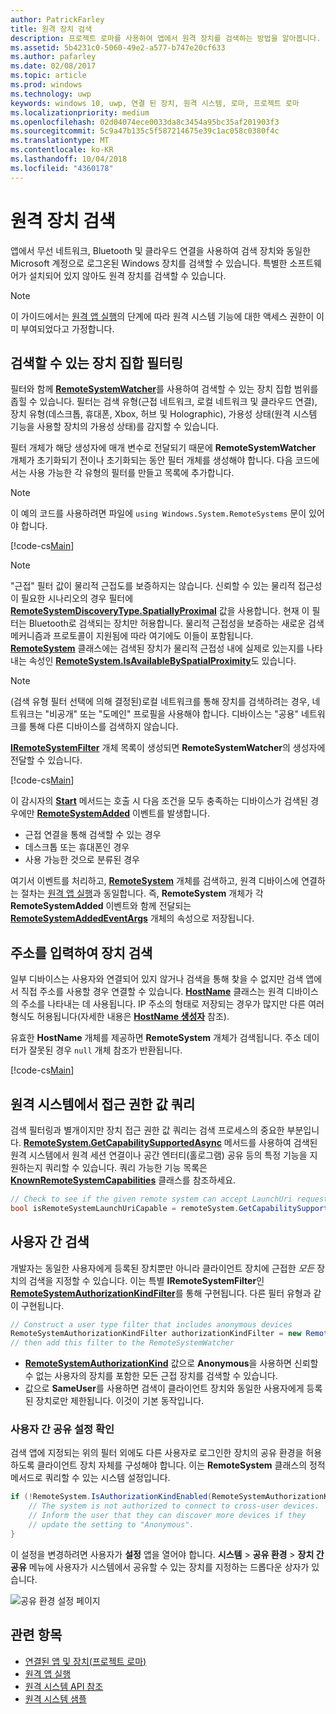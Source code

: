 ```yaml
---
author: PatrickFarley
title: 원격 장치 검색
description: 프로젝트 로마를 사용하여 앱에서 원격 장치를 검색하는 방법을 알아봅니다.
ms.assetid: 5b4231c0-5060-49e2-a577-b747e20cf633
ms.author: pafarley
ms.date: 02/08/2017
ms.topic: article
ms.prod: windows
ms.technology: uwp
keywords: windows 10, uwp, 연결 된 장치, 원격 시스템, 로마, 프로젝트 로마
ms.localizationpriority: medium
ms.openlocfilehash: 02d04074ece0033da8c3454a95bc35af201903f3
ms.sourcegitcommit: 5c9a47b135c5f587214675e39c1ac058c0380f4c
ms.translationtype: MT
ms.contentlocale: ko-KR
ms.lasthandoff: 10/04/2018
ms.locfileid: "4360178"
---
```

# <a name="discover-remote-devices"></a>원격 장치 검색
앱에서 무선 네트워크, Bluetooth 및 클라우드 연결을 사용하여 검색 장치와 동일한 Microsoft 계정으로 로그온된 Windows 장치를 검색할 수 있습니다. 특별한 소프트웨어가 설치되어 있지 않아도 원격 장치를 검색할 수 있습니다.

> [!NOTE]
> 이 가이드에서는 [원격 앱 실행](launch-a-remote-app.md)의 단계에 따라 원격 시스템 기능에 대한 액세스 권한이 이미 부여되었다고 가정합니다.

## <a name="filter-the-set-of-discoverable-devices"></a>검색할 수 있는 장치 집합 필터링
필터와 함께 [**RemoteSystemWatcher**](https://msdn.microsoft.com/library/windows/apps/Windows.System.RemoteSystems.RemoteSystemWatcher)를 사용하여 검색할 수 있는 장치 집합 범위를 좁힐 수 있습니다. 필터는 검색 유형(근접 네트워크, 로컬 네트워크 및 클라우드 연결), 장치 유형(데스크톱, 휴대폰, Xbox, 허브 및 Holographic), 가용성 상태(원격 시스템 기능을 사용할 장치의 가용성 상태)를 감지할 수 있습니다.

필터 개체가 해당 생성자에 매개 변수로 전달되기 때문에 **RemoteSystemWatcher** 개체가 초기화되기 전이나 초기화되는 동안 필터 개체를 생성해야 합니다. 다음 코드에서는 사용 가능한 각 유형의 필터를 만들고 목록에 추가합니다.

> [!NOTE]
> 이 예의 코드를 사용하려면 파일에 `using Windows.System.RemoteSystems` 문이 있어야 합니다.

[!code-cs[Main](./code/DiscoverDevices/MainPage.xaml.cs#SnippetMakeFilterList)]

> [!NOTE]
> "근접" 필터 값이 물리적 근접도를 보증하지는 않습니다. 신뢰할 수 있는 물리적 접근성이 필요한 시나리오의 경우 필터에 [**RemoteSystemDiscoveryType.SpatiallyProximal**](https://docs.microsoft.com/uwp/api/windows.system.remotesystems.remotesystemdiscoverytype) 값을 사용합니다. 현재 이 필터는 Bluetooth로 검색되는 장치만 허용합니다. 물리적 근접성을 보증하는 새로운 검색 메커니즘과 프로토콜이 지원됨에 따라 여기에도 이들이 포함됩니다.  
[**RemoteSystem**](https://msdn.microsoft.com/library/windows/apps/Windows.System.RemoteSystems.RemoteSystem) 클래스에는 검색된 장치가 물리적 근접성 내에 실제로 있는지를 나타내는 속성인 [**RemoteSystem.IsAvailableBySpatialProximity**](https://docs.microsoft.com/uwp/api/Windows.System.RemoteSystems.RemoteSystem.IsAvailableByProximity)도 있습니다.

> [!NOTE]
> (검색 유형 필터 선택에 의해 결정된)로컬 네트워크를 통해 장치를 검색하려는 경우, 네트워크는 "비공개" 또는 "도메인" 프로필을 사용해야 합니다. 디바이스는 "공용" 네트워크를 통해 다른 디바이스를 검색하지 않습니다.

[**IRemoteSystemFilter**](https://msdn.microsoft.com/library/windows/apps/Windows.System.RemoteSystems.IRemoteSystemFilter) 개체 목록이 생성되면 **RemoteSystemWatcher**의 생성자에 전달할 수 있습니다.

[!code-cs[Main](./code/DiscoverDevices/MainPage.xaml.cs#SnippetCreateWatcher)]

이 감시자의 [**Start**](https://msdn.microsoft.com/library/windows/apps/Windows.System.RemoteSystems.RemoteSystemWatcher.Start) 메서드는 호출 시 다음 조건을 모두 충족하는 디바이스가 검색된 경우에만 [**RemoteSystemAdded**](https://msdn.microsoft.com/library/windows/apps/Windows.System.RemoteSystems.RemoteSystemWatcher.RemoteSystemAdded) 이벤트를 발생합니다.
* 근접 연결을 통해 검색할 수 있는 경우
* 데스크톱 또는 휴대폰인 경우
* 사용 가능한 것으로 분류된 경우

여기서 이벤트를 처리하고, [**RemoteSystem**](https://msdn.microsoft.com/library/windows/apps/Windows.System.RemoteSystems.RemoteSystem) 개체를 검색하고, 원격 디바이스에 연결하는 절차는 [원격 앱 실행](launch-a-remote-app.md)과 동일합니다. 즉, **RemoteSystem** 개체가 각 **RemoteSystemAdded** 이벤트와 함께 전달되는 [**RemoteSystemAddedEventArgs**](https://msdn.microsoft.com/library/windows/apps/Windows.System.RemoteSystems.RemoteSystemAddedEventArgs) 개체의 속성으로 저장됩니다.

## <a name="discover-devices-by-address-input"></a>주소를 입력하여 장치 검색
일부 디바이스는 사용자와 연결되어 있지 않거나 검색을 통해 찾을 수 없지만 검색 앱에서 직접 주소를 사용할 경우 연결할 수 있습니다. [**HostName**](https://msdn.microsoft.com/library/windows/apps/windows.networking.hostname.aspx) 클래스는 원격 디바이스의 주소를 나타내는 데 사용됩니다. IP 주소의 형태로 저장되는 경우가 많지만 다른 여러 형식도 허용됩니다(자세한 내용은 [**HostName 생성자**](https://msdn.microsoft.com/library/windows/apps/br207118.aspx) 참조).

유효한 **HostName** 개체를 제공하면 **RemoteSystem** 개체가 검색됩니다. 주소 데이터가 잘못된 경우 `null` 개체 참조가 반환됩니다.

[!code-cs[Main](./code/DiscoverDevices/MainPage.xaml.cs#SnippetFindByHostName)]

## <a name="querying-a-capability-on-a-remote-system"></a>원격 시스템에서 접근 권한 값 쿼리

검색 필터링과 별개이지만 장치 접근 권한 값 쿼리는 검색 프로세스의 중요한 부분입니다. [**RemoteSystem.GetCapabilitySupportedAsync**](https://docs.microsoft.com/uwp/api/windows.system.remotesystems.remotesystem.GetCapabilitySupportedAsync) 메서드를 사용하여 검색된 원격 시스템에서 원격 세션 연결이나 공간 엔터티(홀로그램) 공유 등의 특정 기능을 지원하는지 쿼리할 수 있습니다. 쿼리 가능한 기능 목록은 [**KnownRemoteSystemCapabilities**](https://docs.microsoft.com/uwp/api/windows.system.remotesystems.knownremotesystemcapabilities) 클래스를 참조하세요.

```csharp
// Check to see if the given remote system can accept LaunchUri requests
bool isRemoteSystemLaunchUriCapable = remoteSystem.GetCapabilitySupportedAsync(KnownRemoteSystemCapabilities.LaunchUri);
```

## <a name="cross-user-discovery"></a>사용자 간 검색

개발자는 동일한 사용자에게 등록된 장치뿐만 아니라 클라이언트 장치에 근접한 _모든_ 장치의 검색을 지정할 수 있습니다. 이는 특별 **IRemoteSystemFilter**인 [**RemoteSystemAuthorizationKindFilter**](https://docs.microsoft.com/uwp/api/windows.system.remotesystems.remotesystemauthorizationkindfilter)를 통해 구현됩니다. 다른 필터 유형과 같이 구현됩니다.

```csharp
// Construct a user type filter that includes anonymous devices
RemoteSystemAuthorizationKindFilter authorizationKindFilter = new RemoteSystemAuthorizationKindFilter(RemoteSystemAuthorizationKind.Anonymous);
// then add this filter to the RemoteSystemWatcher
```

* [**RemoteSystemAuthorizationKind**](https://docs.microsoft.com/uwp/api/windows.system.remotesystems.remotesystemauthorizationkind) 값으로 **Anonymous**을 사용하면 신뢰할 수 없는 사용자의 장치를 포함한 모든 근접 장치를 검색할 수 있습니다.
* 값으로 **SameUser**를 사용하면 검색이 클라이언트 장치와 동일한 사용자에게 등록된 장치로만 제한됩니다. 이것이 기본 동작입니다.

### <a name="checking-the-cross-user-sharing-settings"></a>사용자 간 공유 설정 확인

검색 앱에 지정되는 위의 필터 외에도 다른 사용자로 로그인한 장치의 공유 환경을 허용하도록 클라이언트 장치 자체를 구성해야 합니다. 이는 **RemoteSystem** 클래스의 정적 메서드로 쿼리할 수 있는 시스템 설정입니다.

```csharp
if (!RemoteSystem.IsAuthorizationKindEnabled(RemoteSystemAuthorizationKind.Anonymous)) {
    // The system is not authorized to connect to cross-user devices. 
    // Inform the user that they can discover more devices if they
    // update the setting to "Anonymous".
}
```

이 설정을 변경하려면 사용자가 **설정** 앱을 열어야 합니다. **시스템** > **공유 환경** > **장치 간 공유** 메뉴에 사용자가 시스템에서 공유할 수 있는 장치를 지정하는 드롭다운 상자가 있습니다.

![공유 환경 설정 페이지](images/shared-experiences-settings.png)

## <a name="related-topics"></a>관련 항목
* [연결된 앱 및 장치(프로젝트 로마)](connected-apps-and-devices.md)
* [원격 앱 실행](launch-a-remote-app.md)
* [원격 시스템 API 참조](https://msdn.microsoft.com/library/windows/apps/Windows.System.RemoteSystems)
* [원격 시스템 샘플](https://github.com/Microsoft/Windows-universal-samples/tree/dev/Samples/RemoteSystems)
